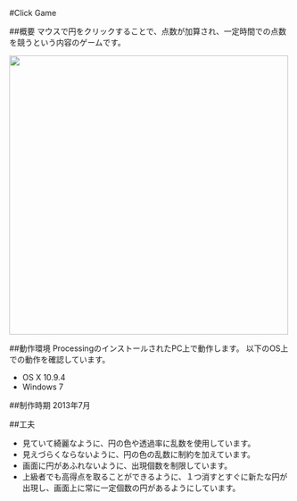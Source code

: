 #Click Game

##概要
マウスで円をクリックすることで、点数が加算され、一定時間での点数を競うという内容のゲームです。

<img src="http://karakuri-do.sakura.ne.jp/tokky/recruit2016winter/ClickGame.png" width="500">

##動作環境
ProcessingのインストールされたPC上で動作します。
以下のOS上での動作を確認しています。
- OS X 10.9.4
- Windows 7

##制作時期
2013年7月

##工夫
- 見ていて綺麗なように、円の色や透過率に乱数を使用しています。
- 見えづらくならないように、円の色の乱数に制約を加えています。
- 画面に円があふれないように、出現個数を制限しています。
- 上級者でも高得点を取ることができるように、１つ消すとすぐに新たな円が出現し、画面上に常に一定個数の円があるようにしています。


